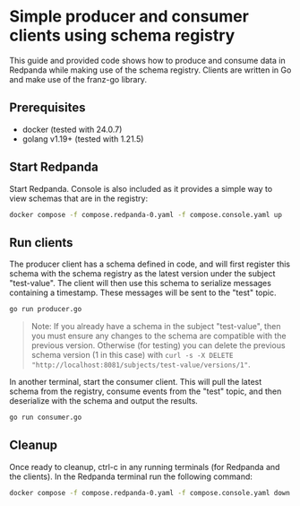 # Simple producer and consumer clients using schema registry

This guide and provided code shows how to produce and consume data in Redpanda while making use of the schema registry. Clients are written in Go and make use of the franz-go library.

## Prerequisites

- docker (tested with 24.0.7)
- golang v1.19+ (tested with 1.21.5)

## Start Redpanda

Start Redpanda. Console is also included as it provides a simple way to view schemas that are in the registry:

```sh
docker compose -f compose.redpanda-0.yaml -f compose.console.yaml up
```

## Run clients

The producer client has a schema defined in code, and will first register this schema with the schema registry as the latest version under the subject "test-value". The client will then use this schema to serialize messages containing a timestamp. These messages will be sent to the "test" topic.

```sh
go run producer.go
```

> Note: If you already have a schema in the subject "test-value", then you must ensure any changes to the schema are compatible with the previous version. Otherwise (for testing) you can delete the previous schema version (1 in this case) with `curl -s -X DELETE "http://localhost:8081/subjects/test-value/versions/1"`.

In another terminal, start the consumer client. This will pull the latest schema from the registry, consume events from the "test" topic, and then deserialize with the schema and output the results.

```sh
go run consumer.go
```

## Cleanup

Once ready to cleanup, ctrl-c in any running terminals (for Redpanda and the clients). In the Redpanda terminal run the following command:

```sh
docker compose -f compose.redpanda-0.yaml -f compose.console.yaml down
```

